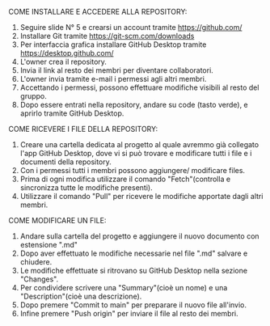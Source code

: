 
COME INSTALLARE E ACCEDERE ALLA REPOSITORY:

1) Seguire slide N° 5 e crearsi un account tramite https://github.com/
2) Installare Git tramite https://git-scm.com/downloads 
3) Per interfaccia grafica installare GitHub Desktop tramite https://desktop.github.com/
4) L'owner crea il repository.
5) Invia il link al resto dei membri per diventare collaboratori.
6) L'owner invia tramite e-mail i permessi agli altri membri.
7) Accettando i permessi, possono effettuare modifiche visibili al resto del gruppo.
8) Dopo essere entrati nella repository, andare su code (tasto verde), e aprirlo tramite GitHub Desktop.

COME RICEVERE I FILE DELLA REPOSITORY:

1) Creare una cartella dedicata al progetto al quale avremmo già collegato l'app GitHub Desktop, dove vi si può trovare e modificare tutti i file e i documenti della repository.
2) Con i permessi tutti i membri possono aggiungere/ modificare files.
3) Prima di ogni modifica utilizzare il comando "Fetch"(controlla e sincronizza tutte le modifiche presenti).
4) Utilizzare il comando "Pull" per ricevere le modifiche apportate dagli altri membri.

COME MODIFICARE UN FILE:

1) Andare sulla cartella del progetto e aggiungere il nuovo documento con estensione ".md"
2) Dopo aver effettuato le modifiche necessarie nel file ".md" salvare e chiudere.
3) Le modifiche effettuate si ritrovano su GitHub Desktop nella sezione "Changes".
4) Per condividere scrivere una "Summary"(cioè un nome) e una "Description"(cioè una descrizione).
5) Dopo premere "Commit to main" per preparare  il nuovo file all'invio.
6) Infine premere "Push origin" per inviare il file al resto dei membri.


